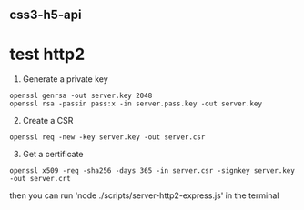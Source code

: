 ## css3-h5-api
# test http2

1. Generate a private key
```
openssl genrsa -out server.key 2048
openssl rsa -passin pass:x -in server.pass.key -out server.key
```

2. Create a CSR
```
openssl req -new -key server.key -out server.csr
```

3. Get a certificate
```
openssl x509 -req -sha256 -days 365 -in server.csr -signkey server.key -out server.crt
```
then you can run 'node ./scripts/server-http2-express.js' in the terminal